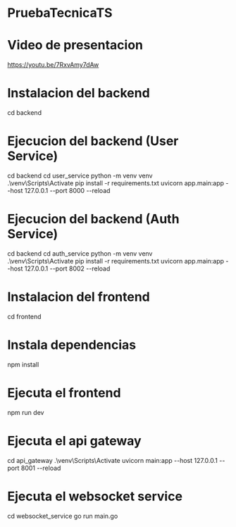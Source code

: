 # PruebaTecnicaTS

# Video de presentacion

https://youtu.be/7RxvAmy7dAw

# Instalacion del backend

cd backend

# Ejecucion del backend (User Service)

cd backend
cd user_service
python -m venv venv  
.\venv\Scripts\Activate
pip install -r requirements.txt
uvicorn app.main:app --host 127.0.0.1 --port 8000 --reload

# Ejecucion del backend (Auth Service)

cd backend
cd auth_service
python -m venv venv  
.\venv\Scripts\Activate
pip install -r requirements.txt
uvicorn app.main:app --host 127.0.0.1 --port 8002 --reload

# Instalacion del frontend

cd frontend

# Instala dependencias

npm install

# Ejecuta el frontend

npm run dev

# Ejecuta el api gateway

cd api_gateway
.\venv\Scripts\Activate
uvicorn main:app --host 127.0.0.1 --port 8001 --reload

# Ejecuta el websocket service

cd websocket_service
go run main.go
